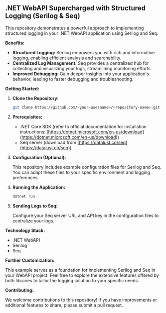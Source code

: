 ## .NET WebAPI Supercharged with Structured Logging (Serilog & Seq)

This repository demonstrates a powerful approach to implementing structured logging in your .NET WebAPI application using Serilog and Seq. 

**Benefits:**

* **Structured Logging:** Serilog empowers you with rich and informative logging, enabling efficient analysis and searchability.
* **Centralized Log Management:** Seq provides a centralized hub for collecting and visualizing your logs, streamlining monitoring efforts.
* **Improved Debugging:** Gain deeper insights into your application's behavior, leading to faster debugging and troubleshooting.

**Getting Started:**

1. **Clone the Repository:**

   ```bash
   git clone https://github.com/<your-username>/<repository-name>.git
   ```

2. **Prerequisites:**

   - .NET Core SDK (refer to official documentation for installation instructions: [https://dotnet.microsoft.com/en-us/download](https://dotnet.microsoft.com/en-us/download))
   - Seq server (download from [https://datalust.co/seq](https://datalust.co/seq))

3. **Configuration (Optional):**

   This repository includes example configuration files for Serilog and Seq. You can adapt these files to your specific environment and logging preferences.

4. **Running the Application:**

   ```bash
   dotnet run
   ```

5. **Sending Logs to Seq:**

   Configure your Seq server URL and API key in the configuration files to centralize your logs.

**Technology Stack:**

* .NET WebAPI
* Serilog
* Seq

**Further Customization:**

This example serves as a foundation for implementing Serilog and Seq in your WebAPI project. Feel free to explore the extensive features offered by both libraries to tailor the logging solution to your specific needs.

**Contributing:**

We welcome contributions to this repository! If you have improvements or additional features to share, please submit a pull request.

